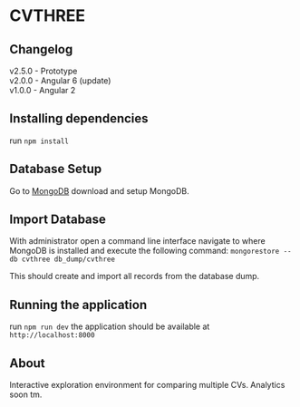 # CVTHREE

## Changelog
v2.5.0 - Prototype  
v2.0.0 - Angular 6 (update)  
v1.0.0 - Angular 2 

## Installing dependencies

run `npm install`

## Database Setup
Go to [MongoDB](https://www.mongodb.com/) download and setup MongoDB.

## Import Database
With administrator open a command line interface navigate to where MongoDB is installed and execute the following command:
`mongorestore --db cvthree db_dump/cvthree`

This should create and import all records from the database dump.

## Running the application

run `npm run dev` 
the application should be available at `http://localhost:8000`

## About

Interactive exploration environment for comparing multiple CVs.
Analytics soon tm.
